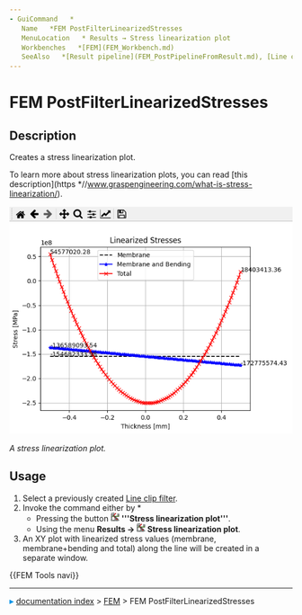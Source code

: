 ```yaml
---
- GuiCommand   *
   Name   *FEM PostFilterLinearizedStresses
   MenuLocation   * Results → Stress linearization plot
   Workbenches   *[FEM](FEM_Workbench.md)
   SeeAlso   *[Result pipeline](FEM_PostPipelineFromResult.md), [Line clip filter](FEM_PostFilterDataAlongLine.md), [FEM tutorial](FEM_tutorial.md)
---
```


# FEM PostFilterLinearizedStresses

## Description

Creates a stress linearization plot.

To learn more about stress linearization plots, you can read [this description](https   *//www.graspengineering.com/what-is-stress-linearization/).

 <img alt="" src=images/FEM_Stress-Linearization-Plot-Example.png  style="width   *500px;"> 

*A stress linearization plot.*

## Usage

1.  Select a previously created [Line clip filter](FEM_PostFilterDataAlongLine.md).
2.  Invoke the command either by   *
    -   Pressing the button **<img src="images/FEM_PostFilterLinearizedStresses.svg" width=16px> '''Stress linearization plot'''**.
    -   Using the menu **Results → <img src="images/FEM_PostFilterLinearizedStresses.svg" width=16px> Stress linearization plot**.
3.  An XY plot with linearized stress values (membrane, membrane+bending and total) along the line will be created in a separate window.




 {{FEM Tools navi}}



---
![](images/Right_arrow.png) [documentation index](../README.md) > [FEM](Category_FEM.md) > FEM PostFilterLinearizedStresses
